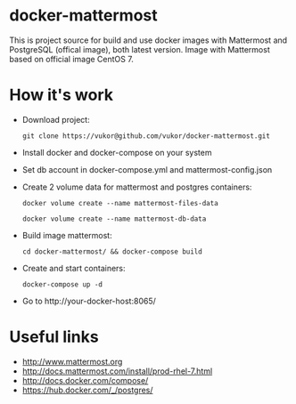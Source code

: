docker-mattermost
===========

This is project source for build and use docker images with Mattermost and PostgreSQL (offical image), both latest version. Image with Mattermost based on official image CentOS 7.


How it's work
===========

* Download project:

    `` git clone https://vukor@github.com/vukor/docker-mattermost.git ``

* Install docker and docker-compose on your system

* Set db account in docker-compose.yml and mattermost-config.json

* Create 2 volume data for mattermost and postgres containers:
    
    `` docker volume create --name mattermost-files-data ``
    
    `` docker volume create --name mattermost-db-data ``

* Build image mattermost:

    `` cd docker-mattermost/ && docker-compose build ``

* Create and start containers:

    `` docker-compose up -d ``

* Go to http://your-docker-host:8065/


Useful links
============
  - http://www.mattermost.org
  - http://docs.mattermost.com/install/prod-rhel-7.html
  - http://docs.docker.com/compose/
  - https://hub.docker.com/_/postgres/

